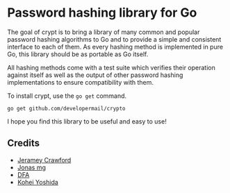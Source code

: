 Password hashing library for Go
===============================

The goal of crypt is to bring a library of many common and popular password
hashing algorithms to Go and to provide a simple and consistent interface to
each of them. As every hashing method is implemented in pure Go, this library
should be as portable as Go itself.

All hashing methods come with a test suite which verifies their operation
against itself as well as the output of other password hashing implementations
to ensure compatibility with them.

To install crypt, use the `go get` command.

    go get github.com/developermail/crypto

I hope you find this library to be useful and easy to use!

## Credits

 * [Jeramey Crawford](https://github.com/jeramey)
 * [Jonas mg](https://github.com/kless)
 * [DFA](https://github.com/dfa)
 * [Kohei Yoshida](https://github.com/yosida95)
